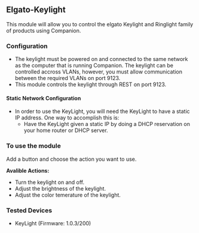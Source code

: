 ## Elgato-Keylight

This module will allow you to control the elgato Keylight and Ringlight family of products using Companion. 

### Configuration
* The keylight must be powered on and connected to the same network as the computer that is running Companion. The keylight can be controlled accross VLANs, however, you must allow communication between the required VLANs on port 9123.
* This module controls the keylight through REST on port 9123.

#### Static Network Configuration
* In order to use the KeyLight, you will need the KeyLight to have a static IP address. One way to accomplish this is:
  * Have the KeyLight given a static IP by doing a DHCP reservation on your home router or DHCP server.
 

### To use the module
Add a button and choose the action you want to use.

**Avalible Actions:**
* Turn the keylight on and off.
* Adjust the brightness of the keylight.
* Adjust the color temerature of the keylight.

### Tested Devices
* KeyLight (Firmware: 1.0.3/200)
